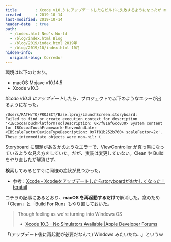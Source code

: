 ```yaml
---
title        : Xcode v10.3 にアップデートしたらビルドに失敗するようになったが macOS の再起動で解消した
created      : 2019-10-14
last-modified: 2019-10-14
header-date  : true
path:
  - /index.html Neo's World
  - /blog/index.html Blog
  - /blog/2019/index.html 2019年
  - /blog/2019/10/index.html 10月
hidden-info:
  original-blog: Corredor
---
```


環境は以下のとおり。

- macOS Mojave v10.14.5
- Xcode v10.3

*Xcode v10.3 にアップデート*したら、プロジェクトで以下のようなエラーが出るようになった。

```
/Users/PATH/TO/PROJECT/Base.lproj/LaunchScreen.storyboard:
Failed to find or create execution context for description
'<IBCocoaTouchPlatformToolDescription: 0x7f81af6cc830> System content for IBCocoaTouchFramework-ElevenAndLater <IBScaleFactorDeviceTypeDescription: 0x7f81b252b760> scaleFactor=2x'.
These intermediate objects were non-nil: (
```

Storyboard に問題があるかのようなエラーで、ViewController が真っ黒になっているような見え方をしていた。だが、実装は変更していない。Clean や Build をやり直したが解消せず。

検索してみるとすぐに同様の症状が見つかった。

- 参考：[Xcode - Xcodeをアップデートしたらstoryboardがおかしくなった｜teratail](https://teratail.com/questions/202050)

コチラの記事にあるとおり、**macOS を再起動するだけ**で解消した。念のため「Clean」と「Build For Run」もやり直しておいた。

> Though feeling as we're turning into Windows OS
> 
> - [Xcode 10.3 - No Simulators Available |Apple Developer Forums](https://forums.developer.apple.com/thread/120250)

「(アップデート後に再起動が必要だなんて) Windows みたいだね…」というｗ
